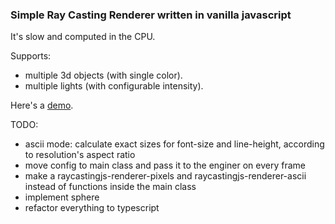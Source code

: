 ### Simple Ray Casting Renderer written in vanilla javascript

It's slow and computed in the CPU.

Supports:
- multiple 3d objects (with single color).
- multiple lights (with configurable intensity).

Here's a [demo](https://vitormanfredini.github.io/raycastingjs/).


TODO:
- ascii mode: calculate exact sizes for font-size and line-height, according to resolution's aspect ratio
- move config to main class and pass it to the enginer on every frame
- make a raycastingjs-renderer-pixels and raycastingjs-renderer-ascii instead of functions inside the main class
- implement sphere
- refactor everything to typescript